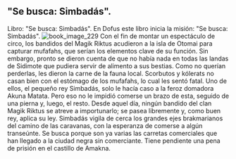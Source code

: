 ## "Se busca: Simbadás".
Libro: "Se busca: Simbadás".
En Dofus este libro inicia la misión: "Se busca: Simbadás".
![book_image_229](https://media.discordapp.net/attachments/1105643336989159555/1105648055727951882/229.jpg)
Con el fin de montar un espectáculo de circo, los bandidos del Magik Riktus acudieron a la isla de Otomai para capturar mufafahs, que serían los elementos clave de su función. Sin embargo, pronto se dieron cuenta de que no había nada en todas las landas de Sidimote que pudiera servir de alimento a sus bestias. Como no querían perderlas, les dieron la carne de la fauna local. Scorbutos y kólerats no casan bien con el estómago de los mufafahs, lo cual les sentó fatal. Uno de ellos, el pequeño rey Simbadás, solo le hacía caso a la feroz domadora Akuna Matata. Pero eso no le impidió comerse un brazo de esta, seguido de una pierna y, luego, el resto. Desde aquel día, ningún bandido del clan Magik Riktus se atreve a importunarlo; se pasea libremente y, como buen rey, aplica su ley.
Simbadás vigila de cerca los grandes ejes brakmarianos del camino de las caravanas, con la esperanza de comerse a algún transeúnte.
Se busca porque son ya varias las carretas comerciales que han llegado a la ciudad negra sin comerciante.
Tiene pendiente una pena de prisión en el castillo de Amakna.